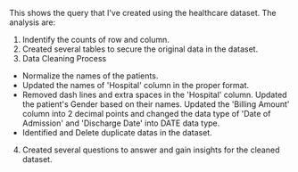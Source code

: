 This shows the query that I've created using the healthcare dataset. The analysis are:

1. Indentify the counts of row and column.
2. Created several tables to secure the original data in the dataset.
3. Data Cleaning Process
 - Normalize the names of the patients.
 - Updated the names of 'Hospital' column in the proper format.
 - Removed dash lines and extra spaces in the 'Hospital' column.
  Updated the patient's Gender based on their names.
  Updated the 'Billing Amount' column into 2 decimal points and changed the data type of 'Date of Admission' and 'Discharge       Date' into DATE data type.
 - Identified and Delete duplicate datas in the dataset.
4. Created several questions to answer and gain insights for the cleaned dataset.
